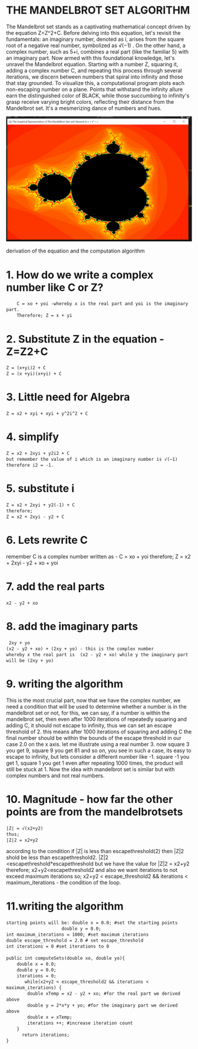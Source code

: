 
# THE MANDELBROT SET ALGORITHM
		
The Mandelbrot set stands as a captivating mathematical concept driven by the equation
Z=Z^2+C. Before delving into this equation, let's revisit the fundamentals: an imaginary number, denoted as i, arises from the square root of a negative real number, symbolized as
√(−1) . On the other hand, a complex number, such as 5+i, combines a real part (like the familiar 5) with an imaginary part. Now armed with this foundational knowledge, let's unravel the Mandelbrot equation. Starting with a number Z, squaring it, adding a complex number C, and repeating this process through several iterations, we discern between numbers that spiral into infinity and those that stay grounded. To visualize this, a computational program plots each non-escaping number on a plane. Points that withstand the infinity allure earn the distinguished color of BLACK, while those succumbing to infinity's grasp receive varying bright colors, reflecting their distance from the Mandelbrot set. It's a mesmerizing dance of numbers and hues.

![MandelBrot](/images/mdl.png)

derivation of the equation and the computation algorithm

# 1. How do we write a complex number like C or Z?

		C = xo + yoi -whereby x is the real part and yoi is the imaginary part.
		Therefore; Z = x + yi
		
# 2. Substitute Z in the equation - Z=Z2+C
	Z = (x+yi)2 + C
	Z = (x +yi)(x+yi) + C
	
# 3. Little need for Algebra
	Z = x2 + xyi + xyi + y^2i^2 + C
	
# 4. simplify
	Z = x2 + 2xyi + y2i2 + C
	but remember the value of i which is an imaginary number is √(−1)  therefore i2 = -1.
	
# 5. substitute i
	Z = x2 + 2xyi + y2(-1) + C
	therefore;
	Z = x2 + 2xyi - y2 + C
	
# 6. Lets rewrite C
remember C is a complex number written as - C = xo + yoi 
therefore; 	Z = x2 + 2xyi - y2 + xo + yoi 

# 7. add the real parts
	x2 - y2 + xo
	
# 8. add the imaginary parts
	 2xy + yo
	(x2 - y2 + xo) + (2xy + yo) - this is the complex number
    whereby x the real part is  (x2 - y2 + xo) while y the imaginary part will be (2xy + yo) 
    
# 9. writing the algorithm

This is the most crucial part, now that we have the complex number, we need a condition that will be used to determine whether a number is in the mandelbrot set or not, for this, we can say, if a number is within the mandelbrot set, then even after 1000 iterations of repeatedly squaring and adding C, it should not escape to infinity, thus we can set an escape threshold of 2. this means after 1000 iterations of squaring and adding C the final number should be within the bounds of the escape threshold in our case 2.0 on the x axis.
let me illustrate using a real number 3. now square 3 you get 9, square 9 you get 81 and so on, you see in such a case, its easy to escape to infinity, but lets consider a different number like -1. square -1 you get 1, square 1 you get 1 even after repeating 1000 times, the product will still be stuck at 1. Now the idea with mandelbrot set is similar but with complex numbers and not real numbers.

# 10. Magnitude - how far the other points are from the mandelbrotsets
	|Z| = √(x2+y2)  
	thus;
	|Z|2 = x2+y2
according to the condition if |Z| is less than escapethreshold(2) then |Z|2 shold be less than escapethreshold2.
	|Z|2 <escapethreshold*escapethreshold
but we have the value for |Z|2 = x2+y2
therefore; x2+y2<escapethreshold2 and also we want iterations to not exceed maximum iterations so; x2+y2 < escape_threshold2 && iterations < maximum_iterations - the condition of the loop.

# 11.writing the algorithm
	starting points will be: double x = 0.0; #set the starting points
			             double y = 0.0;
	int maximum_iterations = 1000; #set maximum iterations
	double escape_threshold = 2.0 # set escape_threshold
	int iterations = 0 #set iterations to 0

	public int computeSets(double xo, double yo){
		double x = 0.0;
		double y = 0.0;
		iterations = 0;
	       while(x2+y2 < escape_threshold2 && iterations < maximum_iterations) { 
			double xTemp = x2 - y2 + xo; #for the real part we derived above
			double y = 2*x*y + yo; #for the imaginary part we derived above
			double x = xTemp;
			iterations ++; #increase iteration count
		}
	      return iterations;
    }